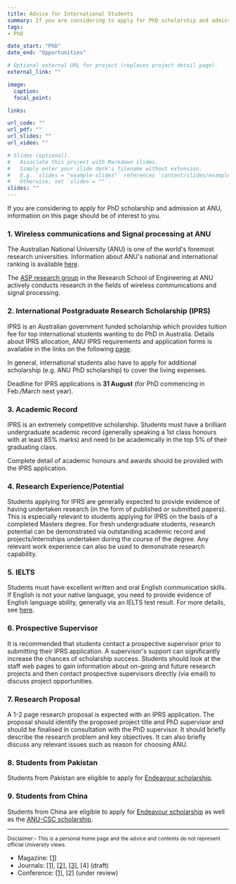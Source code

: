 ```yaml
---
title: Advice for International Students
summary: If you are considering to apply for PhD scholarship and admission at ANU, information on this page should be of interest to you.
tags:
- PhD

date_start: "PhD"
date_end: "Opportunities"

# Optional external URL for project (replaces project detail page).
external_link: ""

image:
  caption: 
  focal_point: 

links:

url_code: ""
url_pdf: ""
url_slides: ""
url_video: ""

# Slides (optional).
#   Associate this project with Markdown slides.
#   Simply enter your slide deck's filename without extension.
#   E.g. `slides = "example-slides"` references `content/slides/example-slides.md`.
#   Otherwise, set `slides = ""`.
slides: ""
---
```


If you are considering to apply for PhD scholarship and admission at ANU, information on this page should be of interest to you.

### **1. Wireless communications and Signal processing at ANU**

The Australian National University (ANU) is one of the world's foremost research universities. Information about ANU's national and international ranking is available [here](http://users.cecs.anu.edu.au/~Salman.Durrani/links.html).

The [ASP research group](http://asp.cecs.anu.edu.au/research) in the Research School of Engineering at ANU actively conducts research in the fields of wireless communications and signal processing.

### **2. International Postgraduate Research Scholarship (IPRS)**

IPRS is an Australian government funded scholarship which provides tuition fee for top international students wanting to do PhD in Australia. Details about IPRS allocation, ANU IPRS requirements and application forms is available in the links on the following [page](http://users.cecs.anu.edu.au/~Salman.Durrani/research.html).

In general, international students also have to apply for additional scholarship (e.g. ANU PhD scholarship) to cover the living expenses.

Deadline for IPRS applications is **31 August** (for PhD commencing in Feb./March next year).

### **3. Academic Record**
IPRS is an extremely competitive scholarship. Students must have a brilliant undergraduate academic record (generally speaking a 1st class honours with at least 85% marks) and need to be academically in the top 5% of their graduating class.

Complete detail of academic honours and awards should be provided with the IPRS application.

### **4. Research Experience/Potential**
Students applying for IPRS are generally expected to provide evidence of having undertaken research (in the form of published or submitted papers). This is especially relevant to students applying for IPRS on the basis of a completed Masters degree. For fresh undergraduate students, research potential can be demonstrated via outstanding academic record and projects/internships undertaken during the course of the degree. Any relevant work experience can also be used to demonstrate research capability.

### **5. IELTS**
Students must have excellent written and oral English communication skills. If English is not your native language, you need to provide evidence of English language ability, generally via an IELTS test result. For more details, see [here](https://policies.anu.edu.au/ppl/document/ANUP_000408).

### **6. Prospective Supervisor**
It is recommended that students contact a prospective supervisor prior to submitting their IPRS application. A supervisor's support can significantly increase the chances of scholarship success. Students should look at the staff web pages to gain information about on-going and future research projects and then contact prospective supervisors directly (via email) to discuss project opportunities.

### **7. Research Proposal**
A 1-2 page research proposal is expected with an IPRS application. The proposal should identify the proposed project title and PhD supervisor and should be finalised in consultation with the PhD supervisor. It should briefly describe the research problem and key objectives. It can also briefly discuss any relevant issues such as reason for choosing ANU.

### **8. Students from Pakistan**
Students from Pakistan are eligible to apply for [Endeavour scholarship](https://aei.gov.au/scholarships-and-fellowships/international-applicants/pages/international-applicants.aspx).

### **9. Students from China**
Students from China are eligible to apply for [Endeavour scholarship](https://aei.gov.au/scholarships-and-fellowships/international-applicants/pages/international-applicants.aspx) as well as the [ANU-CSC scholarship](http://www.anu.edu.au/students/scholarships-support/anu-csc-scholarship).


---
<small> Disclaimer:- This is a personal home page and the advice and contents do not represent official University views. </small>

- Magazine: [[1]](https://jwcn-eurasipjournals.springeropen.com/articles/10.1186/s13638-019-1391-7)
- Journals: [[1]](https://ieeexplore.ieee.org/document/8488493), [[2]](https://ieeexplore.ieee.org/abstract/document/8943207), [[3]](https://arxiv.org/abs/1910.13595), [4] (draft)
- Conference: [[1]](http://users.cecs.anu.edu.au/~Salman.Durrani/_papers/2018/C2_icc2018.pdf), [2] (under review)
